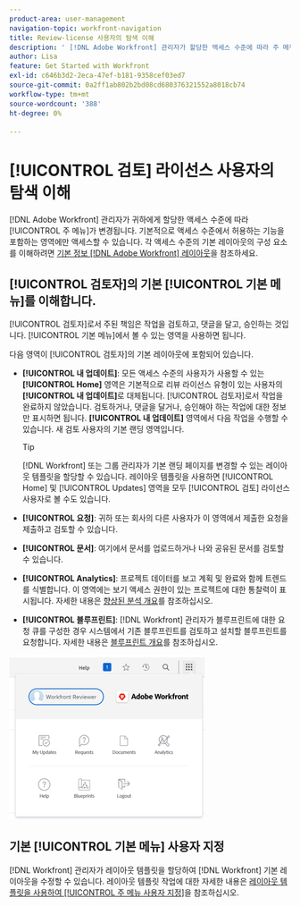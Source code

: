 ```yaml
---
product-area: user-management
navigation-topic: workfront-navigation
title: Review-license 사용자의 탐색 이해
description: ' [!DNL Adobe Workfront] 관리자가 할당한 액세스 수준에 따라 주 메뉴가 변경됩니다. 기본적으로 액세스 수준에서 허용하는 기능을 포함하는 영역에만 액세스할 수 있습니다.'
author: Lisa
feature: Get Started with Workfront
exl-id: c646b3d2-2eca-47ef-b181-9358cef03ed7
source-git-commit: 0a2ff1ab802b2bd08cd680376321552a8018cb74
workflow-type: tm+mt
source-wordcount: '388'
ht-degree: 0%

---
```


# [!UICONTROL 검토] 라이선스 사용자의 탐색 이해

[!DNL Adobe Workfront] 관리자가 귀하에게 할당한 액세스 수준에 따라 [!UICONTROL 주 메뉴]가 변경됩니다. 기본적으로 액세스 수준에서 허용하는 기능을 포함하는 영역에만 액세스할 수 있습니다. 각 액세스 수준의 기본 레이아웃의 구성 요소를 이해하려면 [기본 정보 [!DNL Adobe Workfront] 레이아웃](../../../administration-and-setup/customize-workfront/use-layout-templates/about-the-default-wf-layout.md)을 참조하세요.

## [!UICONTROL 검토자]의 기본 [!UICONTROL 기본 메뉴]를 이해합니다.

[!UICONTROL 검토자]로서 주된 책임은 작업을 검토하고, 댓글을 달고, 승인하는 것입니다. [!UICONTROL 기본 메뉴]에서 볼 수 있는 영역을 사용하면 됩니다.

다음 영역이 [!UICONTROL 검토자]의 기본 레이아웃에 포함되어 있습니다.

* **[!UICONTROL 내 업데이트]**: 모든 액세스 수준의 사용자가 사용할 수 있는 **[!UICONTROL Home]** 영역은 기본적으로 리뷰 라이선스 유형이 있는 사용자의 **[!UICONTROL 내 업데이트]**&#x200B;로 대체됩니다. [!UICONTROL 검토자]로서 작업을 완료하지 않았습니다. 검토하거나, 댓글을 달거나, 승인해야 하는 작업에 대한 정보만 표시하면 됩니다. **[!UICONTROL 내 업데이트]** 영역에서 다음 작업을 수행할 수 있습니다. 새 검토 사용자의 기본 랜딩 영역입니다.

  >[!TIP]
  >
  >[!DNL Workfront] 또는 그룹 관리자가 기본 랜딩 페이지를 변경할 수 있는 레이아웃 템플릿을 할당할 수 있습니다. 레이아웃 템플릿을 사용하면 [!UICONTROL Home] 및 [!UICONTROL Updates] 영역을 모두 [!UICONTROL 검토] 라이선스 사용자로 볼 수도 있습니다.

* **[!UICONTROL 요청]**: 귀하 또는 회사의 다른 사용자가 이 영역에서 제출한 요청을 제출하고 검토할 수 있습니다.
* **[!UICONTROL 문서]**: 여기에서 문서를 업로드하거나 나와 공유된 문서를 검토할 수 있습니다.
* **[!UICONTROL Analytics]**: 프로젝트 데이터를 보고 계획 및 완료와 함께 트렌드를 식별합니다. 이 영역에는 보기 액세스 권한이 있는 프로젝트에 대한 통찰력이 표시됩니다. 자세한 내용은 [향상된 분석 개요](../../../enhanced-analytics/enhanced-analytics-overview.md)를 참조하십시오.

* **[!UICONTROL 블루프린트]**: [!DNL Workfront] 관리자가 블루프린트에 대한 요청 큐를 구성한 경우 시스템에서 기존 블루프린트를 검토하고 설치할 블루프린트를 요청합니다. 자세한 내용은 [블루프린트 개요](../../../administration-and-setup/blueprints/blueprints-overview.md)를 참조하십시오.


![주 메뉴에서 내 업데이트에 액세스](assets/access-my-updates-from-main-menu-reviewer-user-nwe-350x294.png)

## 기본 [!UICONTROL 기본 메뉴] 사용자 지정

[!DNL Workfront] 관리자가 레이아웃 템플릿을 할당하여 [!DNL Workfront] 기본 레이아웃을 수정할 수 있습니다. 레이아웃 템플릿 작업에 대한 자세한 내용은 [레이아웃 템플릿을 사용하여 [!UICONTROL 주 메뉴 사용자 지정]](../../../administration-and-setup/customize-workfront/use-layout-templates/customize-main-menu.md)을 참조하십시오.

